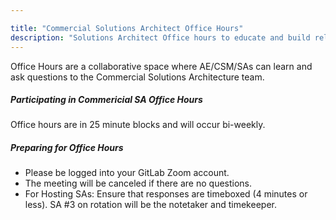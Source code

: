```yaml
---

title: "Commercial Solutions Architect Office Hours"
description: "Solutions Architect Office hours to educate and build relationships with Account Executives, Customer Success Managers and Solutions Architecture team"
---
```



Office Hours are a collaborative space where AE/CSM/SAs can learn and ask questions to the Commercial Solutions Architecture team.

##### Participating in Commericial SA Office Hours

Office hours are in 25 minute blocks and will occur bi-weekly.

##### Preparing for Office Hours

- Please be logged into your GitLab Zoom account.
- The meeting will be canceled if there are no questions.
- For Hosting SAs: Ensure that responses are timeboxed (4 minutes or less). SA #3 on rotation will be the notetaker and timekeeper.
